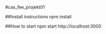 #cas_fee_projekt01 

##Install instructions
npm install

##How to start
npm start
http://localhost:3000

